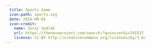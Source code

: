```yaml
---
  title: Sports Game
  icon-path: sports.svg
  date: 2016-09-01
  icon-credit:
    name: Juraj Sedlák
    url: https://thenounproject.com/search/?q=soccer&i=741537
    licence: CC-BY http://creativecommons.org/licenses/by/3.0/
---
```

